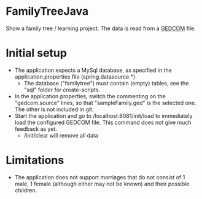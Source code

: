 # FamilyTreeJava
Show a family tree / learning project. The data is read from a [GEDCOM](https://en.wikipedia.org/wiki/GEDCOM) file.

# Initial setup
* The application expects a MySql database, as specified in the application.properties file (spring.datasource.*)
  * The database ("familytree") must contain (empty) tables, see the "sql" folder for create-scripts.
* In the application.properties, switch the commenting on the "gedcom.source" lines, so that "sampleFamily.ged" is the selected one. The other is not included in git.
* Start the application and go to /localhost:8081/init/load to immediately load the configured GEDCOM file. This command does not give much feedback as yet.
  * /init/clear will remove all data

# Limitations
* The application does not support marriages that do not consist of 1 male, 1 female (although either may not be known) and their possible children.
